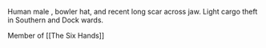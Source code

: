 Human male , bowler hat, and recent long scar across jaw.  Light cargo theft in Southern and Dock wards.

Member of [[The Six Hands]]